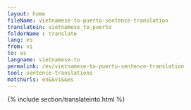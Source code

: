 ```yaml
---
layout: home
fileName: vietnamese-to-puerto-sentence-translation
translatein: vietnamese_to_puerto
folderName : translate
lang: es
from: vi
to: es
langname: vietnamese-to
permalink: /es/vietnamese-to-puerto-sentence-translation
tool: sentence-translations
matchurls: en&&vi&&es
---
```

{% include section/translateinto.html %}
